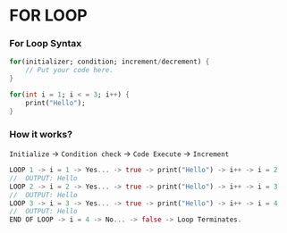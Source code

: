 # FOR LOOP
### For Loop Syntax
```dart
for(initializer; condition; increment/decrement) {
    // Put your code here.
}
```
```dart
for(int i = 1; i < = 3; i++) {
    print("Hello");
}
```
### How it works?
`Initialize` -> `Condition check` -> `Code Execute` -> `Increment`
```dart
LOOP 1 -> i = 1 -> Yes... -> true -> print("Hello") -> i++ -> i = 2
//  OUTPUT: Hello
LOOP 2 -> i = 2 -> Yes... -> true -> print("Hello") -> i++ -> i = 3
//  OUTPUT: Hello
LOOP 3 -> i = 3 -> Yes... -> true -> print("Hello") -> i++ -> i = 4
//  OUTPUT: Hello
END OF LOOP -> i = 4 -> No... -> false -> Loop Terminates.
```
